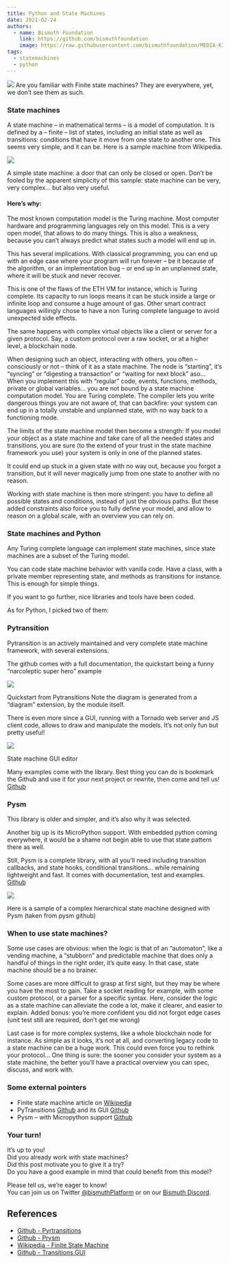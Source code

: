 ```yaml
---
title: Python and State Machines
date: 2021-02-24
authors:
  - name: Bismuth Foundation
    link: https://github.com/bismuthfoundation
    image: https://raw.githubusercontent.com/bismuthfoundation/MEDIA-KIT/refs/heads/master/Logo_v2/bis300px.png
tags:
  - statemachines
  - python
---
```

![](/images/2021-03-24-state-machines.webp)
Are you familiar with Finite state machines? They are everywhere, yet, we don’t see them as such.
<!--more-->

### State machines

A state machine – in mathematical terms – is a model of computation.
It is defined by a – finite – list of states, including an initial state as well as transitions: conditions that have it move from one state to another one.
This seems very simple, and it can be. Here is a sample machine from Wikipedia.

![](/images/2021-03-24-finite_state_machine.png)

A simple state machine: a door that can only be closed or open.
Don’t be fooled by the apparent simplicity of this sample: state machine can be very, very complex… but also very useful.

#### Here’s why:
The most known computation model is the Turing machine. Most computer hardware and programming languages rely on this model.
This is a very open model, that allows to do many things. This is also a weakness, because you can’t always predict what states such a model will end up in.

This has several implications. With classical programming, you can end up with an edge case where your program will run forever – be it because of the algorithm, or an implementation bug – or end up in an unplanned state, where it will be stuck and never recover.

This is one of the flaws of the ETH VM for instance, which is Turing complete. Its capacity to run loops means it can be stuck inside a large or infinite loop and consume a huge amount of gas.
Other smart contract languages willingly chose to have a non Turing complete language to avoid unexpected side effects.

The same happens with complex virtual objects like a client or server for a given protocol. Say, a custom protocol over a raw socket, or at a higher level, a blockchain node.

When designing such an object, interacting with others, you often – consciously or not – think of it as a state machine. The node is “starting”, it’s “syncing” or “digesting a transaction” or “waiting for next block” aso…
When you implement this with “regular” code, events, functions, methods, private or global variables… you are not bound by a state machine computation model. You are Turing complete.
The compiler lets you write dangerous things you are not aware of, that can backfire: your system can end up in a totally unstable and unplanned state, with no way back to a functioning mode.

The limits of the state machine model then become a strength: If you model your object as a state machine and take care of all the needed states and transitions, you are sure (to the extend of your trust in the state machine framework you use) your system is only in one of the planned states.

It could end up stuck in a given state with no way out, because you forgot a transition, but it will never magically jump from one state to another with no reason.

Working with state machine is then more stringent: you have to define all possible states and conditions, instead of just the obvious paths. But these added constraints also force you to fully define your model, and allow to reason on a global scale, with an overview you can rely on.

### State machines and Python

Any Turing complete language can implement state machines, since state machines are a subset of the Turing model.

You can code state machine behavior with vanilla code. Have a class, with a private member representing state, and methods as transitions for instance. This is enough for simple things.

If you want to go further, nice libraries and tools have been coded.

As for Python, I picked two of them:

### Pytransition

Pytransition is an actively maintained and very complete state machine framework, with several extensions.

The github comes with a full documentation, the quickstart being a funny “narcoleptic super hero” example

![](/images/2021-03-24-state-machine-02.png)

Quickstart from Pytransitions
Note the diagram is generated from a “diagram” extension, by the module itself.

There is even more since a GUI, running with a Tornado web server and JS client code, allows to draw and manipulate the models. It’s not only fun but pretty useful!

![](/images/2021-03-24-state-machine-03.png)

State machine GUI editor

Many examples come with the library. Best thing you can do is bookmark the Github and use it for your next project or rewrite, then come and tell us! [Github](https://github.com/pytransitions/transitions)

### Pysm

This library is older and simpler, and it’s also why it was selected.

Another big up is its MicroPython support. With embedded python coming everywhere, it would be a shame not begin able to use that state pattern there as well.

Still, Pysm is a complete library, with all you’ll need including transition callbacks, and state hooks, conditional transitions… while remaining lightweight and fast.
It comes with documentation, test and examples. [Github](https://github.com/pgularski/pysm)

![](/images/2021-03-24-state-machine-04.png)

Here is a sample of a complex hierarchical state machine designed with Pysm
(taken from pysm github)

### When to use state machines?

Some use cases are obvious: when the logic is that of an “automaton”, like a vending machine, a “stubborn” and predictable machine that does only a handful of things in the right order, it’s quite easy.
In that case, state machine should be a no brainer.

Some cases are more difficult to grasp at first sight, but they may be where you have the most to gain. Take a socket reading for example, with some custom protocol, or a parser for a specific syntax.
Here, consider the logic as a state machine can alleviate the code a lot, make it clearer, and easier to explain. Added bonus: you’re more confident you did not forgot edge cases (unit test still are required, don’t get me wrong)

Last case is for more complex systems, like a whole blockchain node for instance. As simple as it looks, it’s not at all, and converting legacy code to a state machine can be a huge work. This could even force you to rethink your protocol…
One thing is sure: the sooner you consider your system as a state machine, the better you’ll have a practical overview you can spec, discuss, and work with.

### Some external pointers

* Finite state machine article on [Wikipedia](https://en.wikipedia.org/wiki/Finite-state_machine)
* PyTransitions [Github](https://github.com/pytransitions/transitions) and its GUI [Github](https://github.com/pytransitions/transitions-gui)
* Pysm – with Micropython support [Github](https://github.com/pgularski/pysm)

### Your turn!

It’s up to you!  
Did you already work with state machines?  
Did this post motivate you to give it a try?  
Do you have a good example in mind that could benefit from this model?  

Please tell us, we’re eager to know!  
You can join us on Twitter [@bismuthPlatform](https://twitter.com/BismuthPlatform) or on our [Bismuth Discord](https://discord.gg/8KvA3JU).  

## References

- [Github - Pyrtransitions](https://github.com/pytransitions/transitions)
- [Github - Prysm](https://github.com/pgularski/pysm)
- [Wikipedia - Finite State Machine](https://en.wikipedia.org/wiki/Finite-state_machine)
- [Github - Transitions GUI](https://github.com/pytransitions/transitions-gui)

